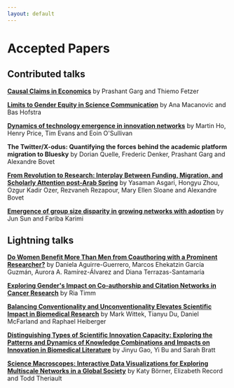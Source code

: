 ```yaml
---
layout: default
---
```


# Accepted Papers

## Contributed talks

[**Causal Claims in Economics**](https://arxiv.org/abs/2501.06873) by Prashant Garg and Thiemo Fetzer

[**Limits to Gender Equity in Science Communication**]() by Ana Macanovic and Bas Hofstra

[**Dynamics of technology emergence in innovation networks**](https://www.nature.com/articles/s41598-023-50280-4) by Martin Ho, Henry Price, Tim Evans and Eoin O'Sullivan

**The Twitter/X-odus: Quantifying the forces behind the academic platform migration to Bluesky** by Dorian Quelle, Frederic Denker, Prashant Garg and Alexandre Bovet

[**From Revolution to Research: Interplay Between Funding, Migration, and Scholarly Attention post-Arab Spring**]() by Yasaman Asgari, Hongyu Zhou, Ozgur Kadir Ozer, Rezvaneh Rezapour, Mary Ellen Sloane and Alexandre Bovet

[**Emergence of group size disparity in growing networks with adoption**](https://doi.org/10.1038/s42005-024-01799-z) by Jun Sun and Fariba Karimi

## Lightning talks

[**Do Women Benefit More Than Men from Coauthoring with a Prominent Researcher?**]() by Daniela Aguirre-Guerrero, Marcos Ehekatzin García Guzmán, Aurora A. Ramírez-Álvarez and Diana Terrazas-Santamaría

[**Exploring Gender's Impact on Co-authorship and Citation Networks in Cancer Research**](https://github.com/netscisci/netscisci.github.io/blob/main/assets/papers/NetSciSci2025_paper_8.pdf) by Ria Timm

[**Balancing Conventionality and Unconventionality Elevates Scientific Impact in Biomedical Research**]() by Mark Wittek, Tianyu Du, Daniel McFarland and Raphael Heiberger

[**Distinguishing Types of Scientific Innovation Capacity: Exploring the Patterns and Dynamics of Knowledge Combinations and Impacts on Innovation in Biomedical Literature**]() by Jinyu Gao, Yi Bu and Sarah Bratt

[**Science Macroscopes: Interactive Data Visualizations for Exploring Multiscale Networks in a Global Society**]() by Katy Börner, Elizabeth Record and Todd Theriault
